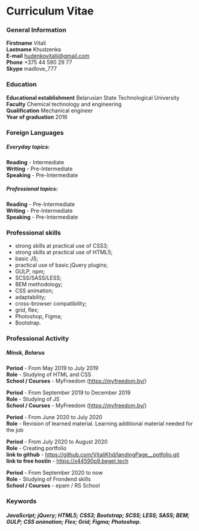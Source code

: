 # Curriculum Vitae<br>
### General Information
**Firstname** Vitali<br>
**Lastname** Khudzenka<br>
**E-mail** hudenkovitalij@gmail.com<br>
**Phone** +375 44 590 29 77<br>
**Skype** madlove_777<br>
### Education<br>
**Educational establishment** Belarusian State Technological University<br>
**Faculty** Chemical technology and engineering<br>
**Qualification** Mechanical engineer<br>
**Year of graduation** 2016<br>
### Foreign Languages
##### Everyday topics:<br>
**Reading** - Intermediate<br>
**Writing** - Pre-Intermediate<br>
**Speaking** - Pre-Intermediate<br>
##### Professional topics:<br>
**Reading** - Pre-Intermediate<br>
**Writing** - Pre-Intermediate<br>
**Speaking** - Pre-Intermediate<br>
### Professional skills
  * strong skills at practical use of CSS3;
  * strong skills at practical use of HTML5;
  * basic JS;
  * practical use of basic jQuery plugins;
  * GULP, npm;
  * SCSS/SASS/LESS;
  * BEM methodology;
  * CSS animation;
  * adaptability;
  * cross-browser compatibility;
  * grid, flex;
  * Photoshop, Figma;
  * Bootstrap.
### Professional Activity
##### Minsk, Belarus
**Period** - From May 2019 to July 2019<br>
**Role** - Studying of HTML and CSS<br>
**School / Courses** - MyFreedom (https://myfreedom.by/)<br>

**Period** - From September 2019 to December 2019<br>
**Role** - Studying of JS<br>
**School / Courses** - MyFreedom (https://myfreedom.by/)<br>

**Period** - From June 2020 to July 2020<br>
**Role** - Revision of learned material. Learning additional material needed for the job<br>

**Period** - From July 2020 to August 2020<br>
**Role** - Creating portfolio<br>
**link to github** - https://github.com/VitaliKhd/landingPage__potfolio.git<br>
**link to free hostin** - https://x44590p9.beget.tech<br>

**Period** - From September 2020 to now<br>
**Role** - Studying of Frondend skills<br>
**School / Courses** - epam / RS School<br>
### Keywords
##### JavaScript; jQuery; HTML5; CSS3; Bootstrap; SCSS; LESS; SASS; BEM; GULP; CSS animation; Flex; Grid; Figma; Photoshop.
